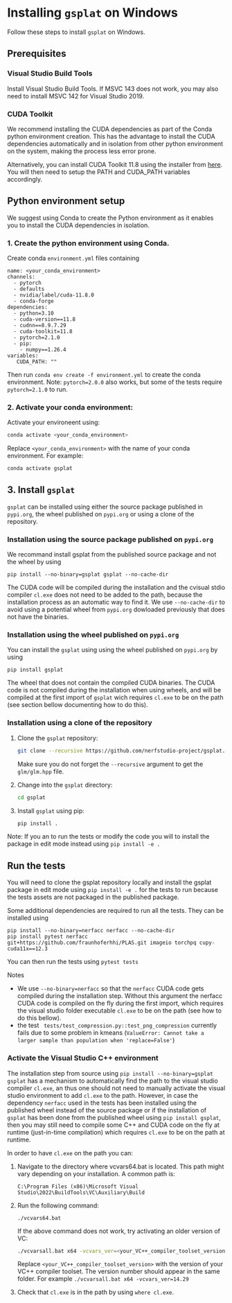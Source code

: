 # Installing `gsplat` on Windows

Follow these steps to install `gsplat` on Windows.

## Prerequisites

###  Visual Studio Build Tools

Install Visual Studio Build Tools. If MSVC 143 does not work, you may also need to install MSVC 142 for Visual Studio 2019. 

###  CUDA Toolkit

We recommend installing the CUDA dependencies as part of the Conda python environment creation. This has the advantage to install the CUDA dependencies automatically and in isolation from other python environment on the system, making the process less error prone.

Alternatively, you can install CUDA Toolkit 11.8 using the installer from [here](https://developer.nvidia.com/cuda-11-8-0-download-archive). You will then need to setup the PATH and CUDA_PATH variables accordingly. 

## Python environment setup

We suggest using Conda to create the Python environment as it enables you to install the CUDA dependencies in isolation.

### 1. Create the python environment using Conda.

Create conda `environment.yml` files containing
```
name: <your_conda_environment>
channels:
  - pytorch
  - defaults
  - nvidia/label/cuda-11.8.0
  - conda-forge
dependencies:
  - python=3.10
  - cuda-version==11.8 
  - cudnn==8.9.7.29
  - cuda-toolkit=11.8
  - pytorch=2.1.0
  - pip:
    - numpy==1.26.4
variables:
   CUDA_PATH: ""
``` 

Then run  `conda env create -f environment.yml` to create the conda environment.
Note: `pytorch=2.0.0` also works, but some of the tests require `pytorch=2.1.0` to run.
 
### 2. Activate your conda environment:
    
Activate your environeent using:
```bash
conda activate <your_conda_environment>
```

Replace `<your_conda_environment>` with the name of your conda environment. For example:

```bash
conda activate gsplat
```

## 3. Install `gsplat`

`gsplat` can be installed using either the source package published in `pypi.org`, the wheel published on `pypi.org` or using a clone of the repository.

### Installation using the source package published on `pypi.org`

We recommand install gsplat from the published source package and not the wheel by using
```
pip install --no-binary=gsplat gsplat --no-cache-dir
```
The CUDA code will be compiled during the installation and the cvisual stdio compiler `cl.exe` does not need to be added to the path, because the installation process as an automatic way to find it.
We use `--no-cache-dir` to avoid using a potential wheel from `pypi.org` dowloaded previously that does not have the binaries.

### Installation using the wheel published on `pypi.org`

You can install the `gsplat` using using the wheel published on `pypi.org` by using 
```
pip install gsplat
```
The wheel that does not contain the compiled CUDA binaries. The CUDA code is not compiled during the installation when using wheels, and will be compiled at the first import of `gsplat` wich requires `cl.exe` to be on the path (see section bellow documenting how to do this). 

### Installation using a clone of the repository

1. Clone the `gsplat` repository:
    ```bash
    git clone --recursive https://github.com/nerfstudio-project/gsplat.git
    ```
    Make sure you do not forget the `--recursive` argument to get the `glm/glm.hpp` file.

2. Change into the `gsplat` directory:
    ```bash
    cd gsplat
    ```

3. Install `gsplat` using pip:
    ```bash
    pip install .
    ```

Note: If you an to run the tests or modify the code you will to install the package in edit mode instead using `pip install -e .`

## Run the tests

You will need to clone the gsplat repository locally and install the gsplat package in edit mode using `pip install -e .` for the tests to run because the tests assets are not packaged in the published package. 

Some additional dependencies are required to run all the tests. They can be installed using 
```
pip install --no-binary=nerfacc nerfacc --no-cache-dir
pip install pytest nerfacc git+https://github.com/fraunhoferhhi/PLAS.git imageio torchpq cupy-cuda11x==12.3
```
You can then run the tests using `pytest tests`

Notes
* We use `--no-binary=nerfacc` so that the `nerfacc` CUDA code gets compiled during the installation step. Without this argument the nerfacc CUDA code is compiled on the fly during the first import, which requires the visual studio folder executable `cl.exe` to be on the path (see how to do this bellow).
* the test ` tests/test_compression.py::test_png_compression` currently fails due to some problem in kmeans (`ValueError: Cannot take a larger sample than population when 'replace=False'`)

### Activate the Visual Studio C++ environment

The installation step from source using `pip install --no-binary=gsplat gsplat` has a mechanism to automatically find the path to the visual studio compiler `cl.exe`, an thus one should not need to manually activate the visual studio environment to add `cl.exe` to the path. However, in case the dependency `nerfacc` used in the tests has been installed using the published wheel instead of the source package or if the installation of `gsplat` has been done from the published wheel using `pip install gsplat`, then you may still need to compile some C++ and CUDA code on the fly at runtime (just-in-time compilation) which requires `cl.exe` to be on the path at runtime.

In order to have `cl.exe` on the path you can:
1. Navigate to the directory where vcvars64.bat is located. This path might vary depending on your installation. A common path is:
    ```
    C:\Program Files (x86)\Microsoft Visual Studio\2022\BuildTools\VC\Auxiliary\Build
    ```

2. Run the following command:
    ```
    ./vcvars64.bat
    ```
    If the above command does not work, try activating an older version of VC:
    ```bash
    ./vcvarsall.bat x64 -vcvars_ver=<your_VC++_compiler_toolset_version>
    ```
    Replace `<your_VC++_compiler_toolset_version>` with the version of your VC++ compiler toolset. The version number should appear in the same folder. For example `./vcvarsall.bat x64 -vcvars_ver=14.29`


3. Check that `cl.exe` is in the path by using `where cl.exe`.
